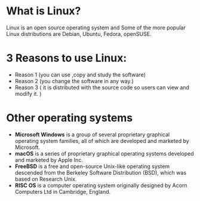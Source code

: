 

# What is Linux?
Linux is an open source operating system and Some of the more popular Linux distributions are Debian, Ubuntu, Fedora, openSUSE.
# 3 Reasons to use Linux:
* Reason 1 (you can use ,copy and study the software)
* Reason 2 (you change the software in any way.)
* Reason 3 ( it is distributed with the source code so users can view and modify it. )

# Other operating systems
* **Microsoft Windows** is a group of several proprietary graphical operating system families, all of which are developed and marketed by Microsoft. 
* **macOS** is a series of proprietary graphical operating systems developed and marketed by Apple Inc. 
* **FreeBSD** is a free and open-source Unix-like operating system descended from the Berkeley Software Distribution (BSD), which was based on Research Unix.
* **RISC OS** is a computer operating system originally designed by Acorn Computers Ltd in Cambridge, England. 

